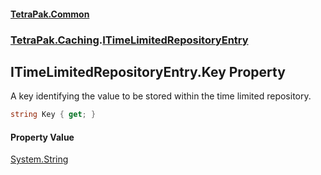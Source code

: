 #### [TetraPak.Common](index.md 'index')
### [TetraPak.Caching](TetraPak_Caching.md 'TetraPak.Caching').[ITimeLimitedRepositoryEntry](TetraPak_Caching_ITimeLimitedRepositoryEntry.md 'TetraPak.Caching.ITimeLimitedRepositoryEntry')
## ITimeLimitedRepositoryEntry.Key Property
A key identifying the value to be stored within the time limited repository.   
```csharp
string Key { get; }
```
#### Property Value
[System.String](https://docs.microsoft.com/en-us/dotnet/api/System.String 'System.String')

